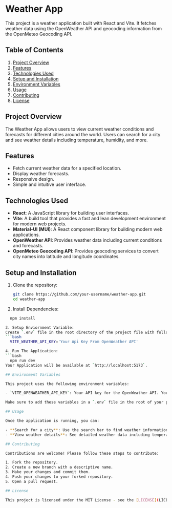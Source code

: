 # Weather App

This project is a weather application built with React and Vite. It fetches weather data using the OpenWeather API and geocoding information from the OpenMeteo Geocoding API.

## Table of Contents

1. [Project Overview](#project-overview)
2. [Features](#features)
3. [Technologies Used](#technologies-used)
4. [Setup and Installation](#setup-and-installation)
5. [Environment Variables](#environment-variables)
6. [Usage](#usage)
7. [Contributing](#contributing)
8. [License](#license)

## Project Overview

The Weather App allows users to view current weather conditions and forecasts for different cities around the world. Users can search for a city and see weather details including temperature, humidity, and more.

## Features

- Fetch current weather data for a specified location.
- Display weather forecasts.
- Responsive design.
- Simple and intuitive user interface.

## Technologies Used

- **React**: A JavaScript library for building user interfaces.
- **Vite**: A build tool that provides a fast and lean development environment for modern web projects.
- **Material-UI (MUI)**: A React component library for building modern web applications.
- **OpenWeather API**: Provides weather data including current conditions and forecasts.
- **OpenMeteo Geocoding API**: Provides geocoding services to convert city names into latitude and longitude coordinates.

## Setup and Installation

1. Clone the repository:

   ```bash
   git clone https://github.com/your-username/weather-app.git
   cd weather-app

2. Install Dependencies:
  ```bash
    npm install

3. Setup Enviornment Variable:
  Create `.env` file in the root directory of the project file with following variable:
  ```bash
    VITE_WEATHER_API_KEY='Your Api Key From OpenWeather API'

4. Run The Application: 
  ```bash
    npm run dev
  Your Application will be available at `http://localhost:5173`.

## Environment Variables

This project uses the following environment variables:

- `VITE_OPENWEATHER_API_KEY`: Your API key for the OpenWeather API. You can get this from the [OpenWeather website](https://home.openweathermap.org/users/sign_up).

Make sure to add these variables in a `.env` file in the root of your project.

## Usage

Once the application is running, you can:

- **Search for a city**: Use the search bar to find weather information for any city.
- **View weather details**: See detailed weather data including temperature, humidity, wind speed, and more.

## Contributing

Contributions are welcome! Please follow these steps to contribute:

1. Fork the repository.
2. Create a new branch with a descriptive name.
3. Make your changes and commit them.
4. Push your changes to your forked repository.
5. Open a pull request.

## License

This project is licensed under the MIT License - see the [LICENSE](LICENSE) file for details.
